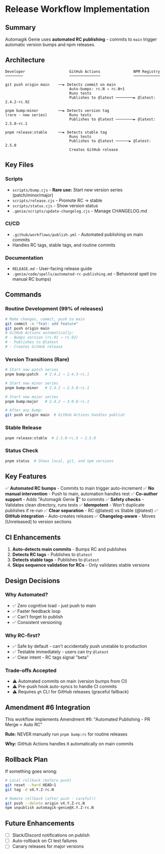 # Release Workflow Implementation

## Summary

Automagik Genie uses **automated RC publishing** - commits to `main` trigger automatic version bumps and npm releases.

## Architecture

```
Developer                    GitHub Actions               NPM Registry
────────                     ──────────────               ────────────

git push origin main    ──► Detects commit on main
                             Auto-bumps: rc.N → rc.N+1
                             Runs tests
                             Publishes to @latest ────────► @latest: 2.4.2-rc.92

pnpm bump:minor         ──► Detects version tag
(rare - new series)          Runs tests
                             Publishes to @latest ────────► @latest: 2.5.0-rc.1

pnpm release:stable     ──► Detects stable tag
                             Runs tests
                             Publishes to @latest ──────► @latest: 2.5.0
                             Creates GitHub release
```

## Key Files

### Scripts
- `scripts/bump.cjs` - **Rare use:** Start new version series (patch/minor/major)
- `scripts/release.cjs` - Promote RC → stable
- `scripts/status.cjs` - Show version status
- `.genie/scripts/update-changelog.cjs` - Manage CHANGELOG.md

### CI/CD
- `.github/workflows/publish.yml` - Automated publishing on main commits
- Handles RC tags, stable tags, and routine commits

### Documentation
- `RELEASE.md` - User-facing release guide
- `.genie/code/spells/automated-rc-publishing.md` - Behavioral spell (no manual RC bumps)

## Commands

### Routine Development (99% of releases)
```bash
# Make changes, commit, push to main
git commit -m "feat: add feature"
git push origin main
# GitHub Actions automatically:
# - Bumps version (rc.91 → rc.92)
# - Publishes to @latest
# - Creates GitHub release
```

### Version Transitions (Rare)
```bash
# Start new patch series
pnpm bump:patch   # 2.4.2 → 2.4.3-rc.1

# Start new minor series
pnpm bump:minor   # 2.4.2 → 2.5.0-rc.1

# Start new major series
pnpm bump:major   # 2.4.2 → 3.0.0-rc.1

# After any bump:
git push origin main  # GitHub Actions handles publish
```

### Stable Release
```bash
pnpm release:stable  # 2.5.0-rc.X → 2.5.0
```

### Status Check
```bash
pnpm status  # Shows local, git, and npm versions
```

## Key Features

✅ **Automated RC bumps** - Commits to main trigger auto-increment
✅ **No manual intervention** - Push to main, automation handles rest
✅ **Co-author support** - Adds "Automagik Genie 🧞" to commits
✅ **Safety checks** - Validates clean directory, runs tests
✅ **Idempotent** - Won't duplicate publishes if re-run
✅ **Clear separation** - RC (@latest) vs Stable (@latest)
✅ **GitHub integration** - Auto-creates releases
✅ **Changelog-aware** - Moves [Unreleased] to version sections

## CI Enhancements

1. **Auto-detects main commits** - Bumps RC and publishes
2. **Detects RC tags** - Publishes to `@latest`
3. **Detects stable tags** - Publishes to `@latest`
4. **Skips sequence validation for RCs** - Only validates stable versions

## Design Decisions

### Why Automated?
- ✅ Zero cognitive load - just push to main
- ✅ Faster feedback loop
- ✅ Can't forget to publish
- ✅ Consistent versioning

### Why RC-first?
- ✅ Safe by default - can't accidentally push unstable to production
- ✅ Testable immediately - users can try `@latest`
- ✅ Clear intent - RC tags signal "beta"

### Trade-offs Accepted
- ⚠️ Automated commits on main (version bumps from CI)
- ⚠️ Pre-push hook auto-syncs to handle CI commits
- ⚠️ Requires `gh` CLI for GitHub releases (graceful fallback)

## Amendment #6 Integration

This workflow implements Amendment #6: "Automated Publishing - PR Merge = Auto RC"

**Rule:** NEVER manually run `pnpm bump:rc` for routine releases

**Why:** GitHub Actions handles it automatically on main commits

## Rollback Plan

If something goes wrong:

```bash
# Local rollback (before push)
git reset --hard HEAD~1
git tag -d vX.Y.Z-rc.N

# Remote rollback (after push - careful!)
git push --delete origin vX.Y.Z-rc.N
npm unpublish automagik-genie@X.Y.Z-rc.N
```

## Future Enhancements

- [ ] Slack/Discord notifications on publish
- [ ] Auto-rollback on CI test failures
- [ ] Canary releases for major versions
